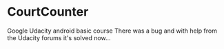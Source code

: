 # CourtCounter
Google Udacity android basic course
There was a bug and with help from the Udacity forums it's solved now...
